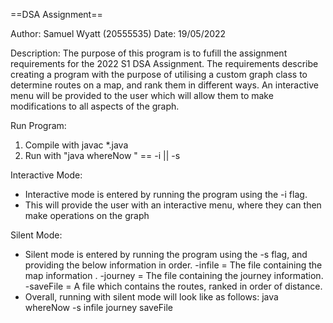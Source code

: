 ==DSA Assignment==

Author: Samuel Wyatt (20555535)
Date: 19/05/2022

Description:
    The purpose of this program is to fufill the assignment requirements for the 2022 S1 DSA Assignment. The requirements describe 
    creating a program with the purpose of utilising a custom graph class to determine routes on a map, and rank them in different
    ways. An interactive menu will be provided to the user which will allow them to make modifications to all aspects of the graph.


Run Program:
1. Compile with javac *.java
2. Run with "java whereNow <flag>"
    <flag> == -i || -s


Interactive Mode: 
- Interactive mode is entered by running the program using the -i flag.
- This will provide the user with an interactive menu, where they can then make operations on the graph

Silent Mode:
- Silent mode is entered by running the program using the -s flag, and providing the below information in order.
    -infile = The file containing the map information .
    -journey = The file containing the journey information.
    -saveFile = A file which contains the routes, ranked in order of distance.
- Overall, running with silent mode will look like as follows: java whereNow -s infile journey saveFile
